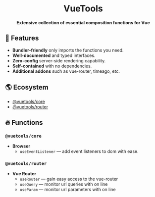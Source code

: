 <!-- <p align="center">
    <img src="https://raw.githubusercontent.com/datatorch/documentation/master/docs/.vuepress/public/circle.png" width="350" />
</p> -->

<h1 align="center">
  VueTools
</h1>
<h4 align="center">Extensive collection of essential composition functions for Vue</h4>

## :rocket: Features

- **Bundler-friendly** only imports the functions you need.
- **Well-documented** and typed interfaces.
- **Zero-config** server-side rendering capability.
- **Self-contained** with no dependencies.
- **Additional addons** such as vue-router, timeago, etc.

## :earth_americas: Ecosystem

- [@vuetools/core](#vuetoolscore)
- [@vuetools/router](#vuetoolrouter)

## :fire: Functions

### `@vuetools/core`

  - **Browser**
    - `useEventListener` — add event listeners to dom with ease.

### `@vuetools/router`

  - **Vue Router**
    - `useRouter` — gain easy access to the vue-router
    - `useQuery` — monitor url queries with on line
    - `useParam` — monitor url parameters with on line
